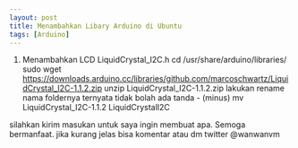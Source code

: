 ```yaml
---
layout: post
title: Menambahkan Libary Arduino di Ubuntu
tags: [Arduino]
---
```


1. Menambahkan LCD LiquidCrystal_I2C.h
cd /usr/share/arduino/libraries/
sudo wget https://downloads.arduino.cc/libraries/github.com/marcoschwartz/LiquidCrystal_I2C-1.1.2.zip
unzip LiquidCrystal_I2C-1.1.2.zip 
lakukan rename nama foldernya ternyata tidak bolah ada tanda - (minus)
mv LiquidCrystal_I2C-1.1.2 LiquidCrystalI2C




silahkan kirim masukan untuk saya ingin membuat apa. Semoga bermanfaat.
jika kurang jelas bisa komentar atau dm twitter @wanwanvm
